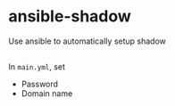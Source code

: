 # ansible-shadow

Use ansible to automatically setup shadow

## 
In `main.yml`, set 
- Password
- Domain name


